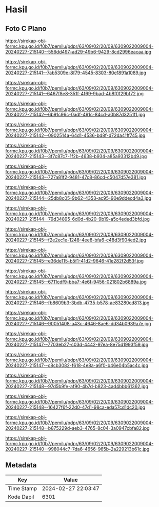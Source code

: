 # Hasil

## Foto C Plano

https://sirekap-obj-formc.kpu.go.id/f0b7/pemilu/pdpr/63/09/02/20/09/6309022009004-20240227-215140--556dd497-ad29-49b6-9429-8cd2996eacaa.jpg

https://sirekap-obj-formc.kpu.go.id/f0b7/pemilu/pdpr/63/09/02/20/09/6309022009004-20240227-215141--7ab5309e-8f79-4545-8303-80e1891a1089.jpg

https://sirekap-obj-formc.kpu.go.id/f0b7/pemilu/pdpr/63/09/02/20/09/6309022009004-20240227-215141--6467f8e8-351f-4f69-9bad-4b8f0f29bf72.jpg

https://sirekap-obj-formc.kpu.go.id/f0b7/pemilu/pdpr/63/09/02/20/09/6309022009004-20240227-215142--6b91c96c-0adf-491c-84cd-a0b87d3251f1.jpg

https://sirekap-obj-formc.kpu.go.id/f0b7/pemilu/pdpr/63/09/02/20/09/6309022009004-20240227-215142--0902514a-64d1-4536-bd8f-d72da41ff745.jpg

https://sirekap-obj-formc.kpu.go.id/f0b7/pemilu/pdpr/63/09/02/20/09/6309022009004-20240227-215143--3f7c87c7-1f2b-4638-b934-a85a93312b49.jpg

https://sirekap-obj-formc.kpu.go.id/f0b7/pemilu/pdpr/63/09/02/20/09/6309022009004-20240227-215143--727a81f2-9481-47c8-86cd-c5047d57e381.jpg

https://sirekap-obj-formc.kpu.go.id/f0b7/pemilu/pdpr/63/09/02/20/09/6309022009004-20240227-215144--25db8c05-9b62-4353-ac95-90e9ddecd4a3.jpg

https://sirekap-obj-formc.kpu.go.id/f0b7/pemilu/pdpr/63/09/02/20/09/6309022009004-20240227-215144--79d34895-6d0d-4b20-9b19-a5c4eded3bfd.jpg

https://sirekap-obj-formc.kpu.go.id/f0b7/pemilu/pdpr/63/09/02/20/09/6309022009004-20240227-215145--f2e2ec1e-1248-4ee8-bfa6-c48d3f904ed2.jpg

https://sirekap-obj-formc.kpu.go.id/f0b7/pemilu/pdpr/63/09/02/20/09/6309022009004-20240227-215145--e36de115-b5f1-41d2-9646-41e282f2d53f.jpg

https://sirekap-obj-formc.kpu.go.id/f0b7/pemilu/pdpr/63/09/02/20/09/6309022009004-20240227-215145--6711cdf9-bba7-4e6f-9456-021802b6889a.jpg

https://sirekap-obj-formc.kpu.go.id/f0b7/pemilu/pdpr/63/09/02/20/09/6309022009004-20240227-215146--fb8609b3-3bdb-4735-b578-ae83280cd813.jpg

https://sirekap-obj-formc.kpu.go.id/f0b7/pemilu/pdpr/63/09/02/20/09/6309022009004-20240227-215146--90051408-a43c-4646-8ae6-dd34b0939a7e.jpg

https://sirekap-obj-formc.kpu.go.id/f0b7/pemilu/pdpr/63/09/02/20/09/6309022009004-20240227-215147--7703eb27-c03d-4442-97ea-8e75d1993f59.jpg

https://sirekap-obj-formc.kpu.go.id/f0b7/pemilu/pdpr/63/09/02/20/09/6309022009004-20240227-215147--c8cb3082-f618-4e8a-a6f0-b46e04b5ac4c.jpg

https://sirekap-obj-formc.kpu.go.id/f0b7/pemilu/pdpr/63/09/02/20/09/6309022009004-20240227-215148--97d5b9fe-af90-4b7d-b823-4ad4bbb61362.jpg

https://sirekap-obj-formc.kpu.go.id/f0b7/pemilu/pdpr/63/09/02/20/09/6309022009004-20240227-215148--16427f6f-22d0-47d1-98ca-eda57cd1dc20.jpg

https://sirekap-obj-formc.kpu.go.id/f0b7/pemilu/pdpr/63/09/02/20/09/6309022009004-20240227-215148--b875229d-aeb3-4765-8c04-3a0947cbfa82.jpg

https://sirekap-obj-formc.kpu.go.id/f0b7/pemilu/pdpr/63/09/02/20/09/6309022009004-20240227-215140--998044c7-7da6-4656-965b-2a229213b61c.jpg


## Metadata

| Key        | Value               |
| ---------- | ------------------- |
| Time Stamp | 2024-02-27 22:03:47 |
| Kode Dapil | 6301                |



